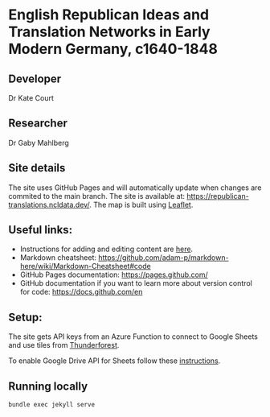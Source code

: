 # English Republican Ideas and Translation Networks in Early Modern Germany, c1640-1848

## Developer
Dr Kate Court

## Researcher
Dr Gaby Mahlberg

## Site details
The site uses GitHub Pages and will automatically update when changes are commited to the main branch. The site is available at: https://republican-translations.ncldata.dev/.
The map is built using [Leaflet](https://leafletjs.com/).

## Useful links:
* Instructions for adding and editing content are [here](HowToAddContent.md).
* Markdown cheatsheet: https://github.com/adam-p/markdown-here/wiki/Markdown-Cheatsheet#code
* GitHub Pages documentation: https://pages.github.com/
* GitHub documentation if you want to learn more about version control for code: https://docs.github.com/en 

## Setup:
The site gets API keys from an Azure Function to connect to Google Sheets and use tiles from [Thunderforest](https://www.thunderforest.com/tutorials/leaflet/). 

To enable Google Drive API for Sheets follow these [instructions](https://developers.google.com/drive/api/v3/enable-drive-api).

## Running locally
`bundle exec jekyll serve`